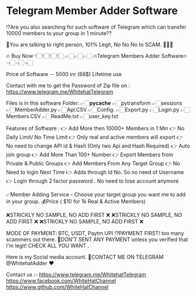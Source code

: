 # Telegram Member Adder Software
⁉️Are you also searching for such software of Telegram which can transfer 10000 members to your group in 1 minute??

🤝You are talking to right person, 101% Legit, No No No to SCAM. 💯💯💯

🔥 Buy Now 👇🏻👇🏻👇🏻👇🏻  👉🏻👉🏻👉🏻 🔥Telegram Members Adder Software🔥 👈🏻👈🏻👈🏻

Price of Software -- 5000 inr (68$)  Lifetime use

Contact with me to get the Password of Zip file on : https://www.telegram.me/WhitehatTelegram

Files is in this software Folder:
👉🏻__pycache__
👉🏻pytransform
👉🏻sessions
👉🏻MemberAdder.py
👉🏻Api.CSV
👉🏻Config.
👉🏻Export.py
👉🏻Login.py
👉🏻Members.CSV
👉🏻ReadMe.txt
👉🏻user_key.txt

Features of Software :
👉 Add More then 10000+ Members in 1 Min
👉 No Daily Limit/ No Time Limit
👉 Only real and active members will export
👉 No need to change API id & Hash (Only two Api and Hash Required)
👉 Auto join group
👉 Add More Than 100+ Number
👉 Export Members from Private & Public Groups
👉 Add Members From Any Target Group
👉 No Need to login Next Time
👉 Adds through Id No. So no need of Username
👉 Login through 2 factor password . No need  to lose account anymore

✅Member Adding Service  - Choose your target group you want me to add in your group.  💰Price ( $10 for 1k Real &amp; Active Members)

❌STRICKLY NO SAMPLE, NO ADD FIRST ❌
❌STRICKLY NO SAMPLE, NO ADD FIRST ❌
❌STRICKLY NO SAMPLE, NO ADD FIRST ❌

MODE OF PAYMENT: BTC, USDT, Paytm UPI   ⁉️PAYMENT FIRST! too many scammers out there.
🚫DON'T SENT ANY PAYMENT unless you verified that I'm legit! CHECK ALL YOU WANT .

Here is my Social media account.   📲CONTACT ME ON TELEGRAM @WhitehatAdder ❤️

Contact us :- https://www.telegram.me/WhitehatTelegram https://www.facebook.com/WhiteHatChannel https://www.github.com/WhiteHatChannel
